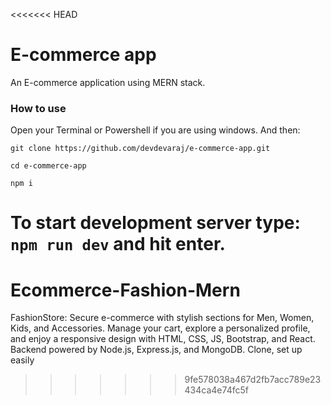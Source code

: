 <<<<<<< HEAD
# E-commerce app

An E-commerce application using MERN stack.

### How to use

Open your Terminal or Powershell if you are using windows. And then:

`git clone https://github.com/devdevaraj/e-commerce-app.git`

`cd e-commerce-app`

`npm i`

To start development server type: `npm run dev` and hit enter.
=======
# Ecommerce-Fashion-Mern
FashionStore: Secure e-commerce with stylish sections for Men, Women, Kids, and Accessories. Manage your cart, explore a personalized profile, and enjoy a responsive design with HTML, CSS, JS, Bootstrap, and React. Backend powered by Node.js, Express.js, and MongoDB. Clone, set up easily
>>>>>>> 9fe578038a467d2fb7acc789e23434ca4e74fc5f
